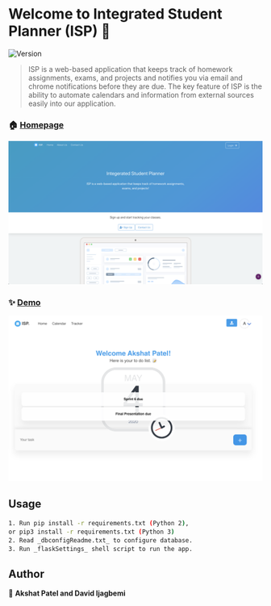 # Welcome to Integrated Student Planner (ISP) 👋
![Version](https://img.shields.io/badge/version-1.0.0-blue.svg?cacheSeconds=2592000)

> ISP is a web-based application that keeps track of homework assignments, exams, and projects and notifies you via email and chrome notifications before they are due. The key feature of ISP is the ability to automate calendars and information from external sources easily into our application.

### 🏠 [Homepage](http://34.74.137.73:5000/) 
 ![Alt text](screenshots/home.png "Home Page")

### ✨ [Demo](http://34.74.137.73:5000/)
 ![Alt text](screenshots/home1.png "Home Page")

## Usage

```sh
1. Run pip install -r requirements.txt (Python 2), 
or pip3 install -r requirements.txt (Python 3)
2. Read _dbconfigReadme.txt_ to configure database.
3. Run _flaskSettings_ shell script to run the app. 

```

## Author

👤 **Akshat Patel and David Ijagbemi**

